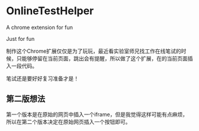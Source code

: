 # OnlineTestHelper
A chrome extension for fun

Just for fun

制作这个Chrome扩展仅仅是为了玩玩，最近看实验室师兄找工作在线笔试的时候，只能够停留在当前页面，跳出会有提醒，所以做了这个扩展，在的当前页面插入一段代码。

笔试还是要好好复习准备才是！

## 第二版想法

第一个版本是在原始的网页中插入一个iframe，但是我觉得这样可能有点麻烦，所以在第二个版本决定在原始网页插入一个按钮即可。